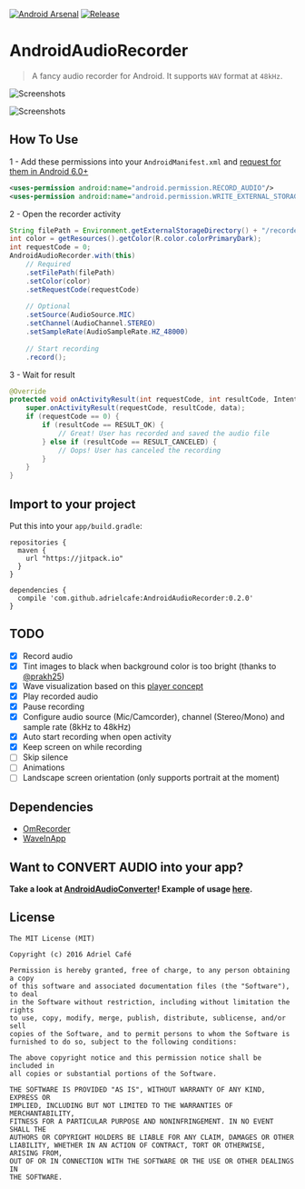 [![Android Arsenal](https://img.shields.io/badge/Android%20Arsenal-AndroidAudioRecorder-green.svg?style=true)](https://android-arsenal.com/details/1/4099) [![Release](https://jitpack.io/v/adrielcafe/AndroidAudioRecorder.svg)](https://jitpack.io/#adrielcafe/AndroidAudioRecorder)

# AndroidAudioRecorder

> A fancy audio recorder for Android. It supports `WAV` format at `48kHz`.

![Screenshots](https://raw.githubusercontent.com/adrielcafe/AndroidAudioRecorder/master/demo.gif)

![Screenshots](https://raw.githubusercontent.com/adrielcafe/AndroidAudioRecorder/master/screenshots.png)

## How To Use

1 - Add these permissions into your `AndroidManifest.xml` and [request for them in Android 6.0+](https://developer.android.com/training/permissions/requesting.html)
```xml
<uses-permission android:name="android.permission.RECORD_AUDIO"/>
<uses-permission android:name="android.permission.WRITE_EXTERNAL_STORAGE"/>
```

2 - Open the recorder activity
```java
String filePath = Environment.getExternalStorageDirectory() + "/recorded_audio.wav";
int color = getResources().getColor(R.color.colorPrimaryDark);
int requestCode = 0;
AndroidAudioRecorder.with(this)
    // Required
    .setFilePath(filePath)
    .setColor(color)
    .setRequestCode(requestCode)
    
    // Optional
    .setSource(AudioSource.MIC)
    .setChannel(AudioChannel.STEREO)
    .setSampleRate(AudioSampleRate.HZ_48000)
    
    // Start recording
    .record();
```

3 - Wait for result
```java
@Override
protected void onActivityResult(int requestCode, int resultCode, Intent data) {
    super.onActivityResult(requestCode, resultCode, data);
    if (requestCode == 0) {
        if (resultCode == RESULT_OK) {
            // Great! User has recorded and saved the audio file
        } else if (resultCode == RESULT_CANCELED) {
            // Oops! User has canceled the recording
        }
    }
}
```

## Import to your project
Put this into your `app/build.gradle`:
```
repositories {
  maven {
    url "https://jitpack.io"
  }
}

dependencies {
  compile 'com.github.adrielcafe:AndroidAudioRecorder:0.2.0'
}
```

## TODO
- [X] Record audio
- [X] Tint images to black when background color is too bright (thanks to [@prakh25](https://github.com/prakh25))
- [X] Wave visualization based on this [player concept](https://dribbble.com/shots/2369760-Player-Concept)
- [X] Play recorded audio
- [X] Pause recording
- [X] Configure audio source (Mic/Camcorder), channel (Stereo/Mono) and sample rate (8kHz to 48kHz)
- [X] Auto start recording when open activity
- [X] Keep screen on while recording
- [ ] Skip silence
- [ ] Animations
- [ ] Landscape screen orientation (only supports portrait at the moment)

## Dependencies
* [OmRecorder](https://github.com/kailash09dabhi/OmRecorder)
* [WaveInApp](https://github.com/Cleveroad/WaveInApp)

## Want to CONVERT AUDIO into your app?
**Take a look at [AndroidAudioConverter](https://github.com/adrielcafe/AndroidAudioConverter)! Example of usage [here](https://github.com/adrielcafe/AndroidAudioRecorder/issues/8#issuecomment-247311572).**

## License
```
The MIT License (MIT)

Copyright (c) 2016 Adriel Café

Permission is hereby granted, free of charge, to any person obtaining a copy
of this software and associated documentation files (the "Software"), to deal
in the Software without restriction, including without limitation the rights
to use, copy, modify, merge, publish, distribute, sublicense, and/or sell
copies of the Software, and to permit persons to whom the Software is
furnished to do so, subject to the following conditions:

The above copyright notice and this permission notice shall be included in
all copies or substantial portions of the Software.

THE SOFTWARE IS PROVIDED "AS IS", WITHOUT WARRANTY OF ANY KIND, EXPRESS OR
IMPLIED, INCLUDING BUT NOT LIMITED TO THE WARRANTIES OF MERCHANTABILITY,
FITNESS FOR A PARTICULAR PURPOSE AND NONINFRINGEMENT. IN NO EVENT SHALL THE
AUTHORS OR COPYRIGHT HOLDERS BE LIABLE FOR ANY CLAIM, DAMAGES OR OTHER
LIABILITY, WHETHER IN AN ACTION OF CONTRACT, TORT OR OTHERWISE, ARISING FROM,
OUT OF OR IN CONNECTION WITH THE SOFTWARE OR THE USE OR OTHER DEALINGS IN
THE SOFTWARE.
```
